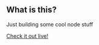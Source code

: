 ## What is this?

Just building some cool node stuff

[Check it out live!](https://node-playground-store.herokuapp.com/)
